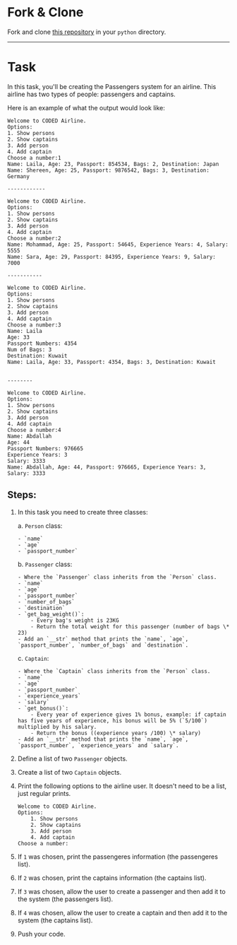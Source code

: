 # Fork & Clone

Fork and clone [this repository](https://github.com/JoinCODED/MP-Python-Flights) in your `python` directory.

---

# Task

In this task, you'll be creating the Passengers system for an airline. This airline has two types of people: passengers and captains.

Here is an example of what the output would look like:

```
Welcome to CODED Airline.
Options:
1. Show persons
2. Show captains
3. Add person
4. Add captain
Choose a number:1
Name: Laila, Age: 23, Passport: 854534, Bags: 2, Destination: Japan
Name: Shereen, Age: 25, Passport: 9876542, Bags: 3, Destination: Germany

------------

Welcome to CODED Airline.
Options:
1. Show persons
2. Show captains
3. Add person
4. Add captain
Choose a number:2
Name: Mohammad, Age: 25, Passport: 54645, Experience Years: 4, Salary: 5555
Name: Sara, Age: 29, Passport: 84395, Experience Years: 9, Salary: 7000

-----------

Welcome to CODED Airline.
Options:
1. Show persons
2. Show captains
3. Add person
4. Add captain
Choose a number:3
Name: Laila
Age: 33
Passport Numbers: 4354
Num of Bags: 3
Destination: Kuwait
Name: Laila, Age: 33, Passport: 4354, Bags: 3, Destination: Kuwait


--------

Welcome to CODED Airline.
Options:
1. Show persons
2. Show captains
3. Add person
4. Add captain
Choose a number:4
Name: Abdallah
Age: 44
Passport Numbers: 976665
Experience Years: 3
Salary: 3333
Name: Abdallah, Age: 44, Passport: 976665, Experience Years: 3, Salary: 3333

```

## Steps:

1.  In this task you need to create three classes:

    a. `Person` class:

        - `name`
        - `age`
        - `passport_number`

    b. `Passenger` class:

        - Where the `Passenger` class inherits from the `Person` class.
        - `name`
        - `age`
        - `passport_number`
        - `number_of_bags`
        - `destination`
        - `get_bag_weight()`:
        	- Every bag's weight is 23KG
        	- Return the total weight for this passenger (number of bags \* 23)
        - Add an `__str` method that prints the `name`, `age`, `passport_number`, `number_of_bags` and `destination`.

    c. `Captain`:

        - Where the `Captain` class inherits from the `Person` class.
        - `name`
        - `age`
        - `passport_number`
        - `experience_years`
        - `salary`
        - `get_bonus()`:
        	- Every year of experience gives 1% bonus, example: if captain has five years of experience, his bonus will be 5% (`5/100`) multiplied by his salary.
        	- Return the bonus ((experience years /100) \* salary)
        - Add an `__str` method that prints the `name`, `age`, `passport_number`, `experience_years` and `salary`.

2.  Define a list of two `Passenger` objects.
3.  Create a list of two `Captain` objects.
4.  Print the following options to the airline user. It doesn't need to be a list, just regular prints.

    ```shell
    Welcome to CODED Airline.
    Options:
    	1. Show persons
    	2. Show captains
    	3. Add person
    	4. Add captain
    Choose a number:
    ```

5.  If `1` was chosen, print the passengeres information (the passengeres list).
6.  If `2` was chosen, print the captains information (the captains list).
7.  If `3` was chosen, allow the user to create a passenger and then add it to the system (the passengers list).
8.  If `4` was chosen, allow the user to create a captain and then add it to the system (the captains list).
9.  Push your code.
